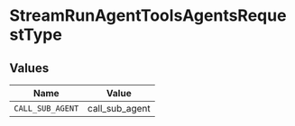 # StreamRunAgentToolsAgentsRequestType


## Values

| Name             | Value            |
| ---------------- | ---------------- |
| `CALL_SUB_AGENT` | call_sub_agent   |